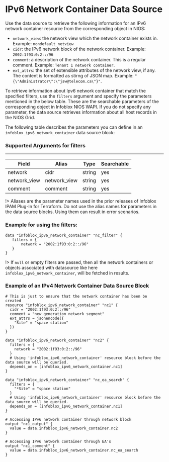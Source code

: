# IPv6 Network Container Data Source

Use the data source to retrieve the following information for an IPv6 network container resource from the corresponding
object in NIOS:
* `network_view`: the network view which the network container exists in. Example: `nondefault_netview`
* `cidr`: the IPv6 network block of the network container. Example: `2002:1f93:0:2::/96`
* `comment`: a description of the network container. This is a regular comment. Example: `Tenant 1 network container`.
* `ext_attrs`: the set of extensible attributes of the network view, if any. The content is formatted as stirng of JSON map. Example: `"{\"Administrator\":\"jsw@telecom.ca\"}"`.

To retrieve information about Ipv6 network container that match the specified filters, use the `filters` argument and specify the parameters mentioned in the below table. These are the searchable parameters of the corresponding object in Infoblox NIOS WAPI. If you do not specify any parameter, the data source retrieves information about all host records in the NIOS Grid.

The following table describes the parameters you can define in an `infoblox_ipv6_network_container` data source block:
### Supported Arguments for filters

-----
| Field        | Alias        | Type   | Searchable |
|--------------|--------------|--------|------------|
| network      | cidr         | string | yes        |
| network_view | network_view | string | yes        |
| comment      | comment      | string | yes        |

!> Aliases are the parameter names used in the prior releases of Infoblox IPAM Plug-In for Terraform. Do not use the alias names for parameters in the data source blocks. Using them can result in error scenarios.

### Example for using the filters:
 ```hcl
 data "infoblox_ipv6_network_container" "nc_filter" {
    filters = {
        network = "2002:1f93:0:2::/96"
    }
 }
 ```

!> If `null` or empty filters are passed, then all the network containers or objects associated with datasource like here `infoblox_ipv6_network_container`, will be fetched in results.

### Example of an IPv4 Network Container Data Source Block

```hcl
# This is just to ensure that the network container has been be created
resource "infoblox_ipv6_network_container" "nc1" {
  cidr = "2002:1f93:0:2::/96"
  comment = "new generation network segment"
  ext_attrs = jsonencode({
    "Site" = "space station"
  })
}

data "infoblox_ipv6_network_container" "nc2" {
  filters = {
    network = "2002:1f93:0:2::/96"
  }
  # Using 'infoblox_ipv6_network_container' resource block before the data source will be queried.
  depends_on = [infoblox_ipv6_network_container.nc1]
}

data "infoblox_ipv6_network_container" "nc_ea_search" {
  filters = {
    "*Site" = "space station"
  }
  # Using 'infoblox_ipv6_network_container' resource block before the data source will be queried.
  depends_on = [infoblox_ipv6_network_container.nc1]
}

# Accessing IPv6 network container through network block
output "nc1_output" {
  value = data.infoblox_ipv6_network_container.nc2
}

# Accessing IPv6 network container through EA's
output "nc1_comment" {
  value = data.infoblox_ipv6_network_container.nc_ea_search
}  
```
